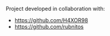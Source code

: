 Project developed in collaboration with: 

- https://github.com/H4XOR98  
- https://github.com/rubnitos
